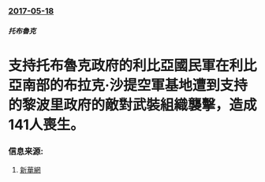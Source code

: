 ### [2017-05-18](/zh/news/2017/05/18/index.md)

##### 托布魯克
# 支持托布魯克政府的利比亞國民軍在利比亞南部的布拉克·沙提空軍基地遭到支持的黎波里政府的敵對武裝組織襲擊，造成141人喪生。 




### 信息来源:

1. [新華網](http://news.xinhuanet.com/world/2017-05/21/c_129610559.htm)
